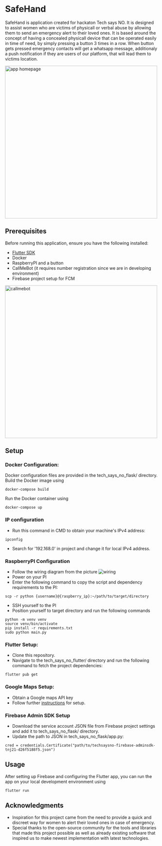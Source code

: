 # SafeHand
SafeHand is application created for hackaton Tech says NO. It is designed to assist women who are victims of physicall or verbal abuse by allowing them to send an emergency alert to their loved ones. It is based around the concept of having a concealed physicall device that can be operated easily in time of need, by simply pressing a button 3 times in a row. When button gets pressed emergency contacts will get a whatsapp message, additionaly a push notification if they are users of our platform, that will lead them to victims location.

<img src="https://github.com/gazdicdanica/SafeHand/blob/master/documentation/home.jpg" alt="app homepage" height="500"/>

## Prerequisites
Before running this application, ensure you have the following installed:

 - [Flutter SDK](https://docs.flutter.dev/get-started/install)
 - Docker
 - RaspberryPI and a button
 - CallMeBot (it requires number registration since we are in developing environment)
 - Firebase project setup for FCM

<img src="https://github.com/gazdicdanica/SafeHand/blob/master/documentation/callmebot.jpg" alt="callmebot" height="500"/>

## Setup
### Docker Configuration:
Docker configuration files are provided in the tech_says_no_flask/ directory.
Build the Docker image using 
```
docker-compose build
```
Run the Docker container using 
```
docker-compose up
```

### IP configuration
- Run this command in CMD to obtain your machine's IPv4 address:
```
ipconfig
```
- Search for '192.168.0' in project and change it for local IPv4 address.

### RaspberryPI Configuration
- Follow the wiring diagram from the picture
![wiring](https://github.com/gazdicdanica/SafeHand/blob/master/documentation/2-pin-button.png)
- Power on your PI
- Enter the following command to copy the script and dependency requirements to the PI:
```
scp -r python {username}@{raspberry_ip}:~/path/to/target/directory
```
- SSH yourself to the PI
- Position yourself to target directory and run the following commands
```
python -m venv venv
source venv/bin/activate
pip install -r requirements.txt
sudo python main.py
```

### Flutter Setup:
- Clone this repository.
- Navigate to the tech_says_no_flutter/ directory and run the following command to fetch the project dependencies:
```
flutter pub get
```

### Google Maps Setup:
- Obtain a Google maps API key
- Follow further [instructions](https://codelabs.developers.google.com/codelabs/google-maps-in-flutter#3) for setup.


### Firebase Admin SDK Setup
- Download the service account JSON file from Firebase project settings and add it to tech_says_no_flask/ directory.
- Update the path to JSON in tech_says_no_flask/app.py:
```
cred = credentials.Certificate("path/to/techsaysno-firebase-adminsdk-tnj21-d26f5188f5.json")
```

## Usage
After setting up Firebase and configuring the Flutter app, you can run the app on your local development environment using 
```
flutter run
```

## Acknowledgments
- Inspiration for this project came from the need to provide a quick and discreet way for women to alert their loved ones in case of emergency.
- Special thanks to the open-source community for the tools and libraries that made this project possible as well as already existing software that inspired us to make newest implementation with latest technologies.
